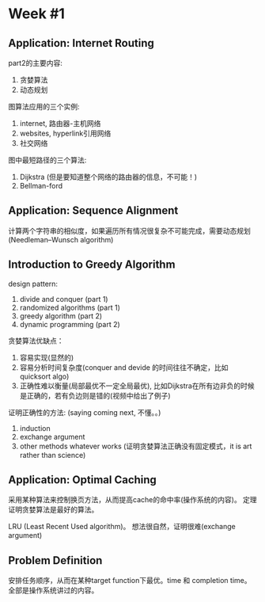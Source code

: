 Week \#1
===========

Application: Internet Routing
-----------------------------
part2的主要内容:  
1. 贪婪算法  
2. 动态规划  

图算法应用的三个实例:  
1. internet, 路由器-主机网络  
2. websites, hyperlink引用网络  
3. 社交网络  

图中最短路径的三个算法:  
1. Dijkstra (但是要知道整个网络的路由器的信息，不可能！)  
2. Bellman-ford  


Application: Sequence Alignment
----------------------------
计算两个字符串的相似度，如果遍历所有情况很复杂不可能完成，需要动态规划(Needleman–Wunsch algorithm)


Introduction to Greedy Algorithm
-------------------------------
design pattern:  
1. divide and conquer (part 1)  
2. randomized algorithms (part 1)  
3. greedy algorithm (part 2)  
4. dynamic programming (part 2)

贪婪算法优缺点：  
1. 容易实现(显然的)  
2. 容易分析时间复杂度(conquer and devide 的时间往往不确定，比如quicksort algo)  
3. 正确性难以衡量(局部最优不一定全局最优), 比如Dijkstra在所有边非负的时候是正确的，若有负边则是错的(视频中给出了例子)

证明正确性的方法: (saying coming next, 不懂。。)  
1. induction  
2. exchange argument  
3. other methods whatever works (证明贪婪算法正确没有固定模式，it is art rather than science)


Application: Optimal Caching
----------------------------
采用某种算法来控制换页方法，从而提高cache的命中率(操作系统的内容)。
定理证明贪婪算法是最好的算法。

LRU (Least Recent Used algorithm)。
想法很自然，证明很难(exchange argument)


Problem Definition
---------------------------
安排任务顺序，从而在某种target function下最优。time 和 completion time。全部是操作系统讲过的内容。
